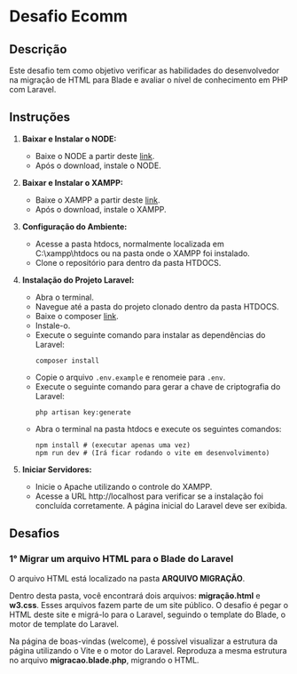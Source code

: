 # Desafio Ecomm

## Descrição

Este desafio tem como objetivo verificar as habilidades do desenvolvedor na migração de HTML para Blade e avaliar o nível de conhecimento em PHP com Laravel.

## Instruções

1. **Baixar e Instalar o NODE:**
   - Baixe o NODE a partir deste [link](https://nodejs.org/dist/v21.7.1/node-v21.7.1-x64.msi).
   - Após o download, instale o NODE.

2. **Baixar e Instalar o XAMPP:**
   - Baixe o XAMPP a partir deste [link](https://sourceforge.net/projects/xampp/files/XAMPP%20Windows/8.0.30/xampp-windows-x64-8.0.30-0-VS16-installer.exe).
   - Após o download, instale o XAMPP.

3. **Configuração do Ambiente:**
   - Acesse a pasta htdocs, normalmente localizada em C:\xampp\htdocs ou na pasta onde o XAMPP foi instalado.
   - Clone o repositório para dentro da pasta HTDOCS.


4. **Instalação do Projeto Laravel:**
   - Abra o terminal.
   - Navegue até a pasta do projeto clonado dentro da pasta HTDOCS.
   - Baixe o composer  [link](https://getcomposer.org/Composer-Setup.exe).
   - Instale-o.
   - Execute o seguinte comando para instalar as dependências do Laravel:
     ```
     composer install
     ```
   - Copie o arquivo `.env.example` e renomeie para `.env`.
   - Execute o seguinte comando para gerar a chave de criptografia do Laravel:
     ```
     php artisan key:generate
     ```
   - Abra o terminal na pasta htdocs e execute os seguintes comandos:
     ```
     npm install # (executar apenas uma vez)
     npm run dev # (Irá ficar rodando o vite em desenvolvimento)
     ```

5. **Iniciar Servidores:**
   - Inicie o Apache utilizando o controle do XAMPP.
   - Acesse a URL http://localhost para verificar se a instalação foi concluída corretamente. A página inicial do Laravel deve ser exibida.

## Desafios

### 1° Migrar um arquivo HTML para o Blade do Laravel

O arquivo HTML está localizado na pasta **ARQUIVO MIGRAÇÃO**.

Dentro desta pasta, você encontrará dois arquivos: **migração.html** e **w3.css**. Esses arquivos fazem parte de um site público. O desafio é pegar o HTML deste site e migrá-lo para o Laravel, seguindo o template do Blade, o motor de template do Laravel.

Na página de boas-vindas (welcome), é possível visualizar a estrutura da página utilizando o Vite e o motor do Laravel. Reproduza a mesma estrutura no arquivo **migracao.blade.php**, migrando o HTML.